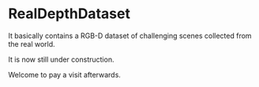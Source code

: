 # RealDepthDataset

It basically contains a RGB-D dataset of challenging scenes collected from the real world. 

It is now still under construction. 

Welcome to pay a visit afterwards. 
